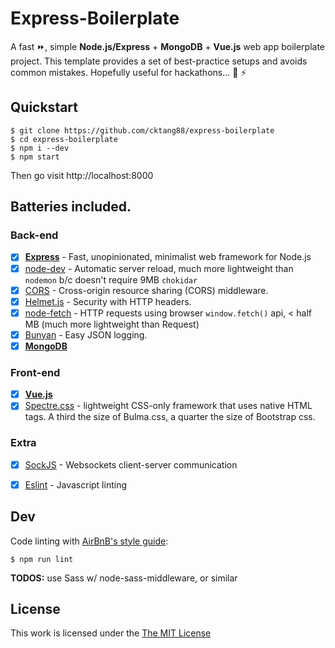 
# Express-Boilerplate

A fast :fast_forward:, simple **Node.js/Express** + **MongoDB** + **Vue.js** web app boilerplate project. This template provides a set of best-practice setups and avoids common mistakes. Hopefully useful for hackathons... :pray: :zap: 

## Quickstart

```
$ git clone https://github.com/cktang88/express-boilerplate
$ cd express-boilerplate
$ npm i --dev
$ npm start
```
Then go visit http://localhost:8000

## Batteries included.

### Back-end
* [x] **[Express](https://github.com/expressjs/express)** - Fast, unopinionated, minimalist web framework for Node.js
* [x] [node-dev](https://github.com/fgnass/node-dev) - Automatic server reload, much more lightweight than `nodemon` b/c doesn't require 9MB `chokidar`
* [x] [CORS](https://github.com/expressjs/cors) - Cross-origin resource sharing (CORS) middleware.
* [x] [Helmet.js](https://helmetjs.github.io/) - Security with HTTP headers.
* [x] [node-fetch](https://github.com/bitinn/node-fetch) - HTTP requests using browser `window.fetch()` api, < half MB (much more lightweight than Request)
* [x] [Bunyan](https://github.com/trentm/node-bunyan) - Easy JSON logging.
* [x] **[MongoDB](https://github.com/mongodb/node-mongodb-native)**
### Front-end
* [x] **[Vue.js](https://vuejs.org/)**
* [x] [Spectre.css](https://picturepan2.github.io/spectre/index.html) - lightweight CSS-only framework that uses native HTML tags. A third the size of Bulma.css, a quarter the size of Bootstrap css.
### Extra
* [x] [SockJS](https://github.com/sockjs) - Websockets client-server communication
* [x] [Eslint](http://eslint.org/) - Javascript linting


## Dev
Code linting with [AirBnB's style guide](https://github.com/airbnb/javascript):
```
$ npm run lint
```

**TODOS:**
use Sass w/ node-sass-middleware, or similar

## License

This work is licensed under the [The MIT License](http://opensource.org/licenses/MIT)
